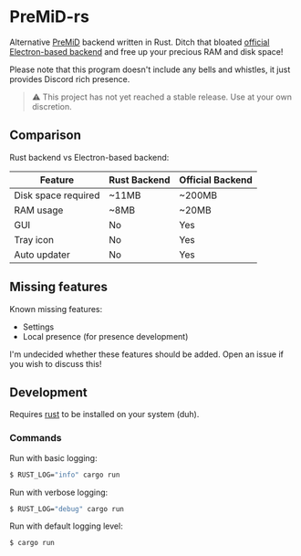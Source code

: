 # PreMiD-rs
Alternative [PreMiD](https://premid.app/) backend written in Rust. Ditch that bloated [official Electron-based backend](https://github.com/PreMiD/PreMiD) and free up your precious RAM and disk space! 

Please note that this program doesn't include any bells and whistles, it just provides Discord rich presence.

> :warning: This project has not yet reached a stable release. Use at your own discretion.

## Comparison
Rust backend vs Electron-based backend:

| Feature             | Rust Backend | Official Backend |
|---------------------|--------------|------------------|
| Disk space required | ~11MB        | ~200MB           |
| RAM usage           | ~8MB         | ~20MB            |
| GUI                 | No           | Yes              |
| Tray icon           | No           | Yes              |
| Auto updater        | No           | Yes              |

## Missing features
Known missing features:

- Settings
- Local presence (for presence development)

I'm undecided whether these features should be added. Open an issue if you wish to discuss this!

## Development
Requires [rust](https://www.rust-lang.org/tools/install) to be installed on your system (duh).

### Commands

Run with basic logging:
```bash
$ RUST_LOG="info" cargo run
```

Run with verbose logging:
```bash
$ RUST_LOG="debug" cargo run
```

Run with default logging level:
```bash
$ cargo run
```
